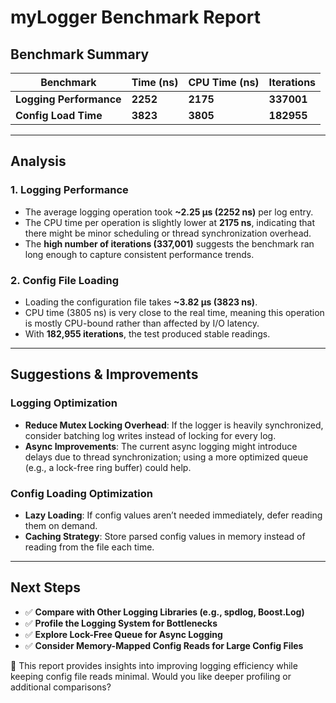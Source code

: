 # **myLogger Benchmark Report**

## **Benchmark Summary**
| Benchmark | Time (ns) | CPU Time (ns) | Iterations |
|-----------|----------|--------------|------------|
| **Logging Performance** | **2252** | **2175** | **337001** |
| **Config Load Time** | **3823** | **3805** | **182955** |

---

## **Analysis**
### **1. Logging Performance**
- The average logging operation took **~2.25 µs (2252 ns)** per log entry.
- The CPU time per operation is slightly lower at **2175 ns**, indicating that there might be minor scheduling or thread synchronization overhead.
- The **high number of iterations (337,001)** suggests the benchmark ran long enough to capture consistent performance trends.

### **2. Config File Loading**
- Loading the configuration file takes **~3.82 µs (3823 ns)**.
- CPU time (3805 ns) is very close to the real time, meaning this operation is mostly CPU-bound rather than affected by I/O latency.
- With **182,955 iterations**, the test produced stable readings.

---

## **Suggestions & Improvements**
### **Logging Optimization**
- **Reduce Mutex Locking Overhead**: If the logger is heavily synchronized, consider batching log writes instead of locking for every log.
- **Async Improvements**: The current async logging might introduce delays due to thread synchronization; using a more optimized queue (e.g., a lock-free ring buffer) could help.

### **Config Loading Optimization**
- **Lazy Loading**: If config values aren’t needed immediately, defer reading them on demand.
- **Caching Strategy**: Store parsed config values in memory instead of reading from the file each time.

---

## **Next Steps**
- ✅ **Compare with Other Logging Libraries (e.g., spdlog, Boost.Log)**
- ✅ **Profile the Logging System for Bottlenecks**
- ✅ **Explore Lock-Free Queue for Async Logging**
- ✅ **Consider Memory-Mapped Config Reads for Large Config Files**

🚀 This report provides insights into improving logging efficiency while keeping config file reads minimal. Would you like deeper profiling or additional comparisons?

